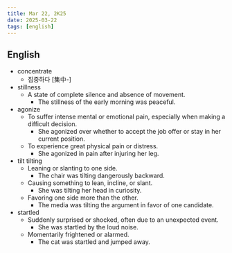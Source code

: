 ```yaml
---
title: Mar 22, 2K25
date: 2025-03-22
tags: [english]
---
```


## English

- concentrate
  - 집중하다 [集中-]
- stillness
  - A state of complete silence and absence of movement.
    - The stillness of the early morning was peaceful.
- agonize
  - To suffer intense mental or emotional pain, especially when making a difficult decision.
    - She agonized over whether to accept the job offer or stay in her current position.
  - To experience great physical pain or distress.
    - She agonized in pain after injuring her leg.
- tilt tilting
  - Leaning or slanting to one side.
    - The chair was tilting dangerously backward.
  - Causing something to lean, incline, or slant.
    - She was tilting her head in curiosity.
  - Favoring one side more than the other.
    - The media was tilting the argument in favor of one candidate.
- startled
  - Suddenly surprised or shocked, often due to an unexpected event.
    - She was startled by the loud noise.
  - Momentarily frightened or alarmed.
    - The cat was startled and jumped away.